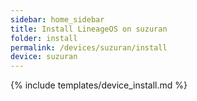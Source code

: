 ```yaml
---
sidebar: home_sidebar
title: Install LineageOS on suzuran
folder: install
permalink: /devices/suzuran/install
device: suzuran
---
```

{% include templates/device_install.md %}
